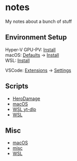 # notes

My notes about a bunch of stuff

## Environment Setup

Hyper-V GPU-PV: [Install](./setup/hyper-v-gpu-pv.md)\
macOS: [Defaults](./setup/macos-defaults.md) -> [Install](./setup/macos.md)\
WSL: [Install](./setup/wsl.md)

VSCode: [Extensions]() -> [Settings]()

## Scripts

- [HeroDamage](./scripts/herodamage.md)
- [macOS](./scripts/macos.md)
- [WSL yt-dlp](./scripts/wsl-yt-dlp.md)
- [WSL](./scripts/wsl.md)

## Misc

- [macOS](./misc/macos.md)
- [misc](./misc/misc.md)
- [WSL](./misc/wsl.md)
